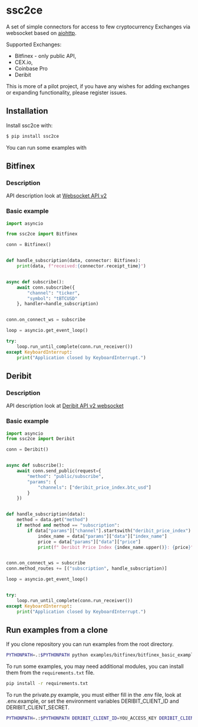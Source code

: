 # ssc2ce
A set of simple connectors for access to few cryptocurrency Exchanges via websocket based on
 [aiohttp](https://aiohttp.readthedocs.io).

Supported Exchanges:
- Bitfinex - only public API,
- CEX.io,
- Coinbase Pro
- Deribit
    
This is more of a pilot project, if you have any wishes for adding exchanges or expanding functionality, please register issues.

## Installation
Install ssc2ce with:
```bash
$ pip install ssc2ce
```

You can run some examples with  
## Bitfinex
### Description
API description look at [Websocket API v2](https://docs.bitfinex.com/v2/docs/ws-general)
### Basic example
```python
import asyncio

from ssc2ce import Bitfinex

conn = Bitfinex()


def handle_subscription(data, connector: Bitfinex):
    print(data, f"received:{connector.receipt_time}")


async def subscribe():
    await conn.subscribe({
        "channel": "ticker",
        "symbol": "tBTCUSD"
    }, handler=handle_subscription)


conn.on_connect_ws = subscribe

loop = asyncio.get_event_loop()

try:
    loop.run_until_complete(conn.run_receiver())
except KeyboardInterrupt:
    print("Application closed by KeyboardInterrupt.")

```

## Deribit 
### Description

API description look at [Deribit API v2 websocket](https://docs.deribit.com/v2/?python#json-rpc)

### Basic example
```python
import asyncio
from ssc2ce import Deribit

conn = Deribit()


async def subscribe():
    await conn.send_public(request={
        "method": "public/subscribe",
        "params": {
            "channels": ["deribit_price_index.btc_usd"]
        }
    })


def handle_subscription(data):
    method = data.get("method")
    if method and method == "subscription":
        if data["params"]["channel"].startswith("deribit_price_index"):
            index_name = data["params"]["data"]["index_name"]
            price = data["params"]["data"]["price"]
            print(f" Deribit Price Index {index_name.upper()}: {price}")


conn.on_connect_ws = subscribe
conn.method_routes += [("subscription", handle_subscription)]

loop = asyncio.get_event_loop()


try:
    loop.run_until_complete(conn.run_receiver())
except KeyboardInterrupt:
    print("Application closed by KeyboardInterrupt.")

```
## Run examples from a clone

If you clone repository you can run examples from the root directory.

```bash
PYTHONPATH=.:$PYTHONPATH python examples/bitfinex/bitfinex_basic_example.py
```

To run some examples, you may need additional modules, you can install them from the `requirements.txt` file.

```bash
pip install -r requirements.txt
```

To run the private.py example, you must either fill in the .env file, look at .env.example, or set the environment variables DERIBIT_CLIENT_ID and DERIBIT_CLIENT_SECRET. 

```bash
PYTHONPATH=.:$PYTHONPATH DERIBIT_CLIENT_ID=YOU_ACCESS_KEY DERIBIT_CLIENT_SECRET=YOU_ACCESS_SECRET python examples/deribit/deribit_private.py
```
